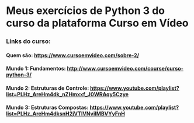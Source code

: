 # Meus exercícios de Python 3 do curso da plataforma Curso em Vídeo

### Links do curso:

#### Quem são: https://www.cursoemvideo.com/sobre-2/

#### Mundo 1: Fundamentos: http://www.cursoemvideo.com/course/curso-python-3/

#### Mundo 2: Estruturas de Controle: https://www.youtube.com/playlist?list=PLHz_AreHm4dk_nZHmxxf_J0WRAqy5Czye

#### Mundo 3: Estruturas Compostas: https://www.youtube.com/playlist?list=PLHz_AreHm4dksnH2jVTIVNviIMBVYyFnH
